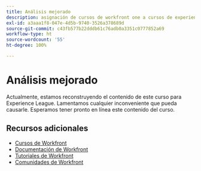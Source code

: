 ```yaml
---
title: Análisis mejorado
description: asignación de cursos de workfront one a cursos de experience league
exl-id: a3aaa1f8-047e-4d5b-9740-3526a378689d
source-git-commit: c43fb577b22dddb61c76adb0a3351c0777852a69
workflow-type: ht
source-wordcount: '55'
ht-degree: 100%

---
```


# Análisis mejorado

Actualmente, estamos reconstruyendo el contenido de este curso para Experience League.  Lamentamos cualquier inconveniente que pueda causarle. Esperamos tener pronto en línea este contenido del curso.

<!---Learn how to manage your current work and plan future work more accurately by identifying data trends.


>[!IMPORTANT]
>
>**Please note this former Workfront One Learning Program is now mapped to the newly migrated and optimized Experience League Workfront courses.  All of the same learning objectives are covered with the new structure.**.

<table>
  <tr>
   <td>
      <a href="https://experienceleague.adobe.com/?recommended=Workfront-U-1-2022.1.planners">
      <img alt="Request queues for users" src="https://cdn.experienceleague.adobe.com/thumb/request-queues-for-users.png"/>
      </a>
      <div>
         <strong>Request queues for users</strong></a>         
         <br/><em>13 minutes</em>
      </div>
      <p>
        <br/>
         This course is for people who work with requests.
      </p>
      <a  rel="noreferrer" target="_blank" href="https://experienceleague.adobe.com/?recommended=Workfront-U-1-2022.2.request-queues" class="spectrum-Button spectrum-Button--primary spectrum-Button--sizeM">
      <span class="spectrum-Button-label has-no-wrap has-text-weight-bold">Go to course</span>
      </a>
   </td>   
   <td>
      <a href="https://experienceleague.adobe.com/?recommended=Workfront-U-1-2022.1.planners">
      <img alt="Get Started with Workfront for Planners" src="https://cdn.experienceleague.adobe.com/thumb/get-started-with-workfront-for-planners.png"/>
      </a>
      <div>
         <strong>Get Started with Workfront for Planners</strong></a>         
         <br/><em>1 hour, 10 minutes</em>
      </div>
      <p>
        <br/>
         Start your Workfront journey by learning to create and plan projects. Workfront recommends you keep things simple.
      </p>
      <a  rel="noreferrer" target="_blank" href="https://experienceleague.adobe.com/?recommended=Workfront-U-1-2022.1.planners" class="spectrum-Button spectrum-Button--primary spectrum-Button--sizeM">
      <span class="spectrum-Button-label has-no-wrap has-text-weight-bold">Go to course</span>
      </a>
   </td>
    <td>
      <a href="https://experienceleague.adobe.com/?recommended=Workfront-U-1-2022.2.planners">
      <img alt="Manage and close a project" src="https://cdn.experienceleague.adobe.com/thumb/manage-and-close-a-project.png"/>
      </a>
      <div>
         <strong>Manage and close a project</strong></a>         
         <br/><em>29 minutes</em>
      </div>
      <p>
        <br/>
         Now that you've learned to create and plan projects, we can get into how to manage and close them.
      </p>
      <a  rel="noreferrer" target="_blank" href="https://experienceleague.adobe.com/?recommended=Workfront-U-1-2022.2.planners" class="spectrum-Button spectrum-Button--primary spectrum-Button--sizeM">
      <span class="spectrum-Button-label has-no-wrap has-text-weight-bold">Go to course</span>
      </a>
   </td>
  </tr>
  <tr>
   <td>
      <a href="https://experienceleague.adobe.com/?recommended=Workfront-U-1-2022.3.planners">
      <img alt="Further understanding of managing work as a planner" src="https://cdn.experienceleague.adobe.com/thumb/further-understanding-of-managing-work-as-a-planner.png"/>
      </a>
      <div>
         <strong>Further understanding of managing work as a planner</strong></a>         
         <br/><em>1 hour, 6 minutes</em>
      </div>
      <p>
        <br/>
         Once you've learned the basics of creating, planning and managing projects, there are a few more things you should know to get the most out of Workfront.
      </p>
      <a  rel="noreferrer" target="_blank" href="https://experienceleague.adobe.com/?recommended=Workfront-U-1-2022.3.planners" class="spectrum-Button spectrum-Button--primary spectrum-Button--sizeM">
      <span class="spectrum-Button-label has-no-wrap has-text-weight-bold">Go to course</span>
      </a>
   </td>
  </tr>

</table> --->

## Recursos adicionales

* [Cursos de Workfront](https://experienceleague.adobe.com/?lang=es&amp;Solution=Workfront#courses)
* [Documentación de Workfront](https://experienceleague.adobe.com/docs/workfront.html?lang=es)
* [Tutoriales de Workfront](https://experienceleague.adobe.com/docs/workfront-learn/tutorials-workfront/home.html?lang=es)
* [Comunidades de Workfront](https://experienceleaguecommunities.adobe.com/t5/workfront/ct-p/workfront)
